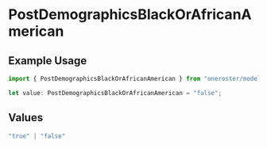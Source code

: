 # PostDemographicsBlackOrAfricanAmerican

## Example Usage

```typescript
import { PostDemographicsBlackOrAfricanAmerican } from "oneroster/models/operations";

let value: PostDemographicsBlackOrAfricanAmerican = "false";
```

## Values

```typescript
"true" | "false"
```